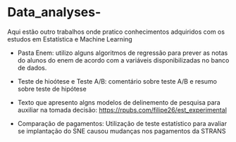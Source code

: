 # Data_analyses-
Aqui estão outro trabalhos onde pratico conhecimentos adquiridos com os estudos em Estatística e Machine Learning

- Pasta Enem: utilizo alguns algoritmos de regressão para prever as notas do alunos do enem de acordo com a variáveis disponibilizadas no banco de dados.

- Teste de hioótese e Teste A/B: comentário sobre teste A/B e resumo sobre teste de hipótese

- Texto que apresento algns modelos de delinemento de pesquisa para auxiliar na tomada decisão: https://rpubs.com/filipe26/est_experimental

- Comparação de pagamentos: Utilização de teste estatístico para avaliar se implantação do SNE causou mudanças nos pagamentos da STRANS
